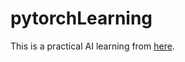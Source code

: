 # pytorchLearning  
This is a practical AI learning from [here](https://github.com/GokuMohandas/practicalAI). 
